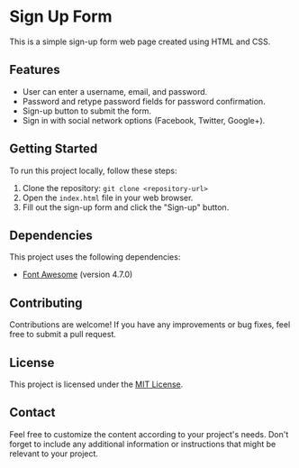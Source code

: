 
# Sign Up Form

This is a simple sign-up form web page created using HTML and CSS.

## Features

- User can enter a username, email, and password.
- Password and retype password fields for password confirmation.
- Sign-up button to submit the form.
- Sign in with social network options (Facebook, Twitter, Google+).

## Getting Started

To run this project locally, follow these steps:

1. Clone the repository: `git clone <repository-url>`
2. Open the `index.html` file in your web browser.
3. Fill out the sign-up form and click the "Sign-up" button.

## Dependencies

This project uses the following dependencies:

- [Font Awesome](https://fontawesome.com/) (version 4.7.0)

## Contributing

Contributions are welcome! If you have any improvements or bug fixes, feel free to submit a pull request.

## License

This project is licensed under the [MIT License](LICENSE).

## Contact

Feel free to customize the content according to your project's needs. Don't forget to include any additional information or instructions that might be relevant to your project.
